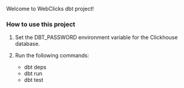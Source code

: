 Welcome to WebClicks dbt project!

### How to use this project

1. Set the DBT_PASSWORD environment variable for the Clickhouse database.

2. Run the following commands:
    - dbt deps
    - dbt run
    - dbt test

